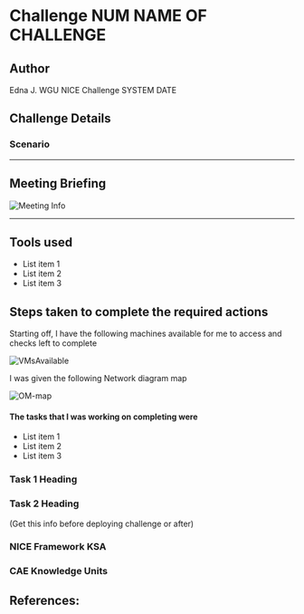 # Challenge NUM  NAME OF CHALLENGE

## Author
Edna J.
WGU NICE Challenge
SYSTEM
DATE

## Challenge Details


### Scenario


-----
## Meeting Briefing

![Meeting Info](./images/Meeting.PNG)




---
## Tools used

 - List item 1
 - List item 2
 - List item 3


## Steps taken to complete the required actions

Starting off, I have the following machines available for me to access and checks left to complete

![VMsAvailable](./images/VMs-available.PNG)

I was given the following Network diagram map

![OM-map](./images/OM2-map.jpg)

#### The tasks that I was working on completing were
 - List item 1
 - List item 2
 - List item 3


### Task 1 Heading

### Task 2 Heading




(Get this info before deploying challenge or after)
### NICE Framework KSA


### CAE Knowledge Units


## References:

